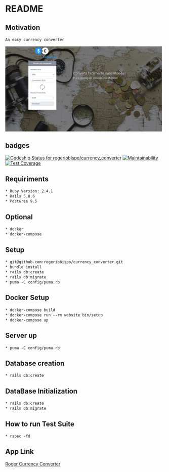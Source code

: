 # README

## Motivation
    An easy currency converter
![Screenshot](https://raw.githubusercontent.com/rogeriobispo/currency_converter/8645a6e1666569ce70eb329c18d895ae73a113eb/public/currencyConverter.png)

## badges
[ ![Codeship Status for rogeriobispo/currency_converter](https://app.codeship.com/projects/ab4eeda0-e3e8-0135-5b30-4235b83c2a89/status?branch=master)](https://app.codeship.com/projects/268684) [![Maintainability](https://api.codeclimate.com/v1/badges/8e4ae7c586969d8a086b/maintainability)](https://codeclimate.com/github/rogeriobispo/currency_converter/maintainability) [![Test Coverage](https://api.codeclimate.com/v1/badges/8e4ae7c586969d8a086b/test_coverage)](https://codeclimate.com/github/rogeriobispo/currency_converter/test_coverage)

## Requiriments
    * Ruby Version: 2.4.1
    * Rails 5.0.6
    * PostGres 9.5

## Optional
    * docker
    * docker-compose

## Setup
    * git@github.com:rogeriobispo/currency_converter.git
    * bundle install
    * rails db:create
    * rails db:migrate
    * puma -C config/puma.rb

## Docker Setup
    * docker-compose build
    * docker-compose run --rm website bin/setup
    * docker-compose up

## Server up
    * puma -C config/puma.rb

## Database creation
    * rails db:create

## DataBase Initialization
    * rails db:create
    * rails db:migrate

## How to run Test Suite
    * rspec -fd

## App Link

[Roger Currency Converter](http://rogerexchangecurrency.herokuapp.com/)
